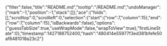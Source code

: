 {"filter":false,"title":"README.md","tooltip":"/README.md","undoManager":{"mark":-1,"position":-1,"stack":[]},"ace":{"folds":[],"scrolltop":0,"scrollleft":0,"selection":{"start":{"row":7,"column":15},"end":{"row":7,"column":15},"isBackwards":false},"options":{"guessTabSize":true,"useWrapMode":false,"wrapToView":true},"firstLineState":0},"timestamp":1427188752400,"hash":"480414e55977f3ed381bfefe50af8481018a23c2"}
